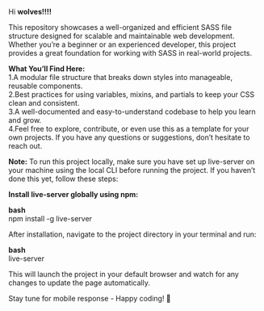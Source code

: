 Hi **wolves!!!!**

This repository showcases a well-organized and efficient SASS file structure designed for scalable and maintainable web development. Whether you’re a beginner or an experienced developer, this project provides a great foundation for working with SASS in real-world projects.

**What You’ll Find Here:** </br>
1.A modular file structure that breaks down styles into manageable, reusable components. </br>
2.Best practices for using variables, mixins, and partials to keep your CSS clean and consistent.  </br>
3.A well-documented and easy-to-understand codebase to help you learn and grow.  </br>
4.Feel free to explore, contribute, or even use this as a template for your own projects. If you have any questions or suggestions, don’t hesitate to reach out.  </br>

**Note:** To run this project locally, make sure you have set up live-server on your machine using the local CLI before running the project. If you haven’t done this yet, follow these steps: </br>

**Install live-server globally using npm:** </br>

**bash** </br>
npm install -g live-server

After installation, navigate to the project directory in your terminal and run:

**bash**  </br>
live-server

This will launch the project in your default browser and watch for any changes to update the page automatically.



Stay tune for mobile response - Happy coding! 🚀
